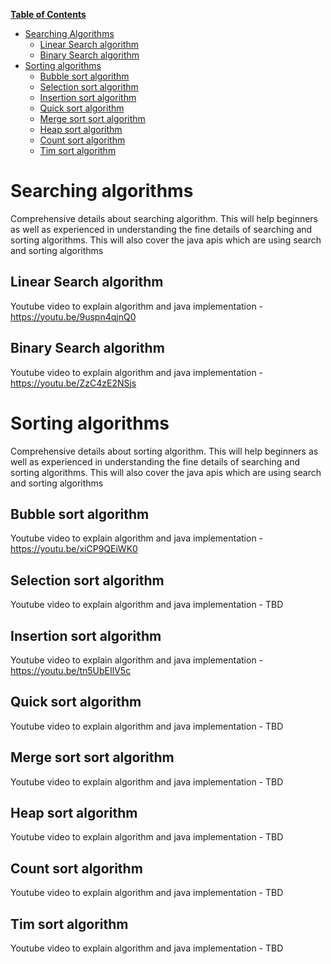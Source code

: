 **[Table of Contents](http://tableofcontent.eu)**
<!-- Table of contents generated generated by http://tableofcontent.eu -->
- [Searching Algorithms](#searching-algorithms)
  - [Linear Search algorithm](#linear-search-algorithm)
  - [Binary Search algorithm](#binary-search-algorithm)
- [Sorting algorithms](#sorting-algorithms)
  - [Bubble sort algorithm](#bubble-sort-algorithm)
  - [Selection sort algorithm](#selection-sort-algorithm)
  - [Insertion sort algorithm](#insertion-sort-algorithm)
  - [Quick sort algorithm](#quick-sort-algorithm)
  - [Merge sort sort algorithm](#merge-sort-sort-algorithm)
  - [Heap sort algorithm](#heap-sort-algorithm)
  - [Count sort algorithm](#count-sort-algorithm)
  - [Tim sort algorithm](#tim-sort-algorithm)

# Searching algorithms
 Comprehensive details about searching algorithm. This will help beginners as well as experienced in understanding the fine details of searching and sorting algorithms. This will also cover the java apis which are using search and sorting algorithms

## Linear Search algorithm
Youtube video to explain algorithm and java implementation - https://youtu.be/9uspn4qjnQ0

## Binary Search algorithm
Youtube video to explain algorithm and java implementation - https://youtu.be/ZzC4zE2NSjs

# Sorting algorithms
 Comprehensive details about sorting algorithm. This will help beginners as well as experienced in understanding the fine details of searching and sorting algorithms. This will also cover the java apis which are using search and sorting algorithms

## Bubble sort algorithm
Youtube video to explain algorithm and java implementation - https://youtu.be/xiCP9QEiWK0

## Selection sort algorithm
Youtube video to explain algorithm and java implementation - TBD

## Insertion sort algorithm
Youtube video to explain algorithm and java implementation - https://youtu.be/tn5UbEIlV5c

## Quick sort algorithm
Youtube video to explain algorithm and java implementation - TBD

## Merge sort sort algorithm
Youtube video to explain algorithm and java implementation - TBD

## Heap sort algorithm
Youtube video to explain algorithm and java implementation - TBD

## Count sort algorithm
Youtube video to explain algorithm and java implementation - TBD

## Tim sort algorithm
Youtube video to explain algorithm and java implementation - TBD
